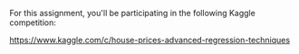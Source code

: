 
For this assignment, you'll be participating in the following Kaggle competition:

https://www.kaggle.com/c/house-prices-advanced-regression-techniques

